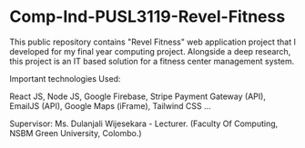 # Comp-Ind-PUSL3119-Revel-Fitness
This public repository contains "Revel Fitness" web application project that I developed for my final year computing project. Alongside a deep research, this project is an IT based solution for a fitness center management system.

Important technologies Used:

React JS, Node JS, Google Firebase, Stripe Payment Gateway (API), EmailJS (API), Google Maps (iFrame), Tailwind CSS ...

Supervisor:
Ms. Dulanjali Wijesekara - Lecturer. (Faculty Of Computing, NSBM Green University, Colombo.)
